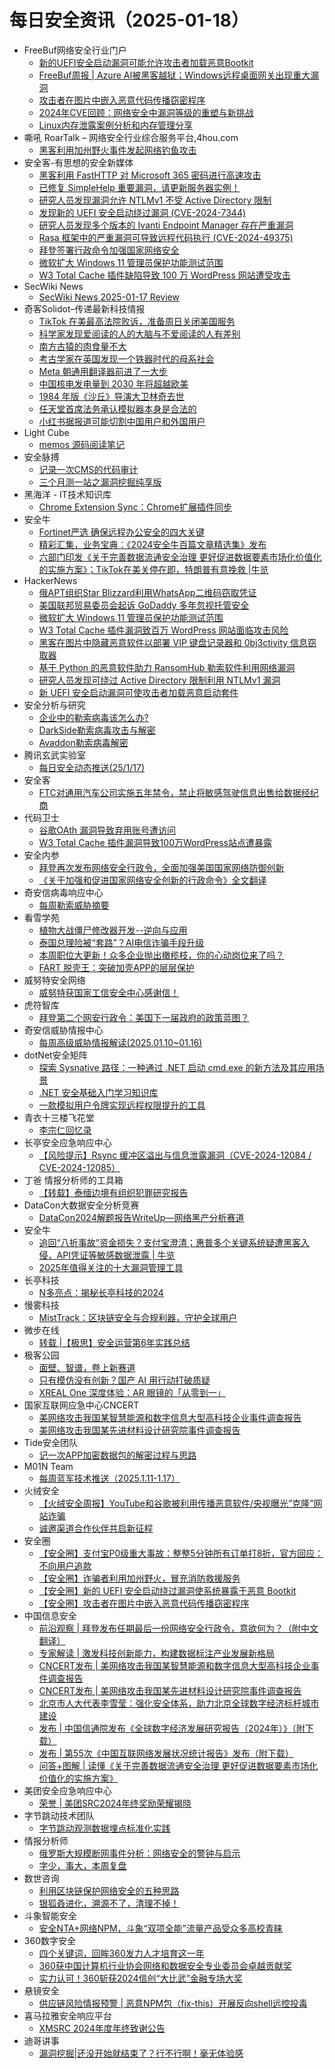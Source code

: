 # 每日安全资讯（2025-01-18）

- FreeBuf网络安全行业门户
  - [新的UEFI安全启动漏洞可能允许攻击者加载恶意Bootkit](https://www.freebuf.com/news/420112.html)
  - [FreeBuf周报 | Azure AI被黑客越狱；Windows远程桌面网关出现重大漏洞](https://www.freebuf.com/news/420105.html)
  - [攻击者在图片中嵌入恶意代码传播窃密程序](https://www.freebuf.com/news/420049.html)
  - [2024年CVE回顾：网络安全中漏洞等级的重塑与新挑战](https://www.freebuf.com/news/420054.html)
  - [Linux内存泄露案例分析和内存管理分享](https://www.freebuf.com/news/420041.html)
- 嘶吼 RoarTalk – 网络安全行业综合服务平台,4hou.com
  - [黑客利用加州野火事件发起网络钓鱼攻击](https://www.4hou.com/posts/5MwX)
- 安全客-有思想的安全新媒体
  - [黑客利用 FastHTTP 对 Microsoft 365 密码进行高速攻击](https://www.anquanke.com/post/id/303613)
  - [已修复 SimpleHelp 重要漏洞，请更新服务器实例！](https://www.anquanke.com/post/id/303610)
  - [研究人员发现漏洞允许 NTLMv1 不受 Active Directory 限制](https://www.anquanke.com/post/id/303607)
  - [发现新的 UEFI 安全启动绕过漏洞 (CVE-2024-7344)](https://www.anquanke.com/post/id/303604)
  - [研究人员发现多个版本的 Ivanti Endpoint Manager 存在严重漏洞](https://www.anquanke.com/post/id/303601)
  - [Rasa 框架中的严重漏洞可导致远程代码执行 (CVE-2024-49375)](https://www.anquanke.com/post/id/303598)
  - [拜登签署行政命令加强国家网络安全](https://www.anquanke.com/post/id/303595)
  - [微软扩大 Windows 11 管理员保护功能测试范围](https://www.anquanke.com/post/id/303592)
  - [W3 Total Cache 插件缺陷导致 100 万 WordPress 网站遭受攻击](https://www.anquanke.com/post/id/303589)
- SecWiki News
  - [SecWiki News 2025-01-17 Review](http://www.sec-wiki.com/?2025-01-17)
- 奇客Solidot–传递最新科技情报
  - [TikTok 在美最高法院败诉，准备周日关闭美国服务](https://www.solidot.org/story?sid=80365)
  - [科学家发现爱阅读的人的大脑与不爱阅读的人有差别](https://www.solidot.org/story?sid=80364)
  - [南方古猿的肉食量不大](https://www.solidot.org/story?sid=80363)
  - [考古学家在英国发现一个铁器时代的母系社会](https://www.solidot.org/story?sid=80362)
  - [Meta 朝通用翻译器前进了一大步](https://www.solidot.org/story?sid=80361)
  - [中国核电发电量到 2030 年将超越欧美](https://www.solidot.org/story?sid=80360)
  - [1984 年版《沙丘》导演大卫林奇去世](https://www.solidot.org/story?sid=80359)
  - [任天堂首席法务承认模拟器本身是合法的](https://www.solidot.org/story?sid=80358)
  - [小红书据报道可能切割中国用户和外国用户](https://www.solidot.org/story?sid=80357)
- Light Cube
  - [memos 源码阅读笔记](https://github.red/memos-review/)
- 安全脉搏
  - [记录一次CMS的代码审计](https://www.secpulse.com/archives/205148.html)
  - [三个月测一站之漏洞挖掘纯享版](https://www.secpulse.com/archives/205850.html)
- 黑海洋 - IT技术知识库
  - [Chrome Extension Sync：Chrome扩展插件同步](https://blog.upx8.com/4667)
- 安全牛
  - [Fortinet严选 确保远程办公安全的四大关键](https://www.aqniu.com/vendor/108008.html)
  - [精彩汇集，业务宝典：《2024安全牛百篇文章精选集》发布](https://www.aqniu.com/homenews/108002.html)
  - [六部门印发《关于完善数据流通安全治理 更好促进数据要素市场化价值化的实施方案》；TikTok在美关停在即，特朗普有意挽救 |牛览](https://www.aqniu.com/homenews/108001.html)
- HackerNews
  - [俄APT组织Star Blizzard利用WhatsApp二维码窃取凭证](https://hackernews.cc/archives/56966)
  - [美国联邦贸易委员会起诉 GoDaddy 多年忽视托管安全](https://hackernews.cc/archives/56964)
  - [微软扩大 Windows 11 管理员保护功能测试范围](https://hackernews.cc/archives/56959)
  - [W3 Total Cache 插件漏洞致百万 WordPress 网站面临攻击风险](https://hackernews.cc/archives/56957)
  - [黑客在图片中隐藏恶意软件以部署 VIP 键盘记录器和 0bj3ctivity 信息窃取器](https://hackernews.cc/archives/56953)
  - [基于 Python 的恶意软件助力 RansomHub 勒索软件利用网络漏洞](https://hackernews.cc/archives/56950)
  - [研究人员发现可绕过 Active Directory 限制利用 NTLMv1 漏洞](https://hackernews.cc/archives/56948)
  - [新 UEFI 安全启动漏洞可使攻击者加载恶意启动套件](https://hackernews.cc/archives/56946)
- 安全分析与研究
  - [企业中的勒索病毒该怎么办?](https://mp.weixin.qq.com/s?__biz=MzA4ODEyODA3MQ==&mid=2247490023&idx=1&sn=43eb55752c830648ab7684043e9f6bb5&chksm=902fb6cfa7583fd97a1a463c7949e8a533794c060d3137a6edd32f44188fbab53ada57a3ed56&scene=58&subscene=0#rd)
  - [DarkSide勒索病毒攻击与解密](https://mp.weixin.qq.com/s?__biz=MzA4ODEyODA3MQ==&mid=2247490023&idx=2&sn=259970b09d4475a4ff789136c01ffb78&chksm=902fb6cfa7583fd9e90af2845a47468ebd052b83a3e5dd8f3e5d41e350d5a7dae184fb75e0e6&scene=58&subscene=0#rd)
  - [Avaddon勒索病毒解密](https://mp.weixin.qq.com/s?__biz=MzA4ODEyODA3MQ==&mid=2247490023&idx=3&sn=4a9343c114efd359426de4e903f2f19f&chksm=902fb6cfa7583fd98f7403b35397c53bb2b72c22e17ea1a89531d47de93a3eed417410dafdee&scene=58&subscene=0#rd)
- 腾讯玄武实验室
  - [每日安全动态推送(25/1/17)](https://mp.weixin.qq.com/s?__biz=MzA5NDYyNDI0MA==&mid=2651959993&idx=1&sn=a002409e2cb3c98c59d647fbe81fd3f7&chksm=8baed226bcd95b30b72b373be30c6a3077c47921863f34300fb31f23c2af98db1fa1fd0bdf10&scene=58&subscene=0#rd)
- 安全客
  - [FTC对通用汽车公司实施五年禁令，禁止将敏感驾驶信息出售给数据经纪商](https://mp.weixin.qq.com/s?__biz=MzA5ODA0NDE2MA==&mid=2649787746&idx=1&sn=143ca123d2b01683ce5f3cfa5eb2505b&chksm=8893bd0dbfe4341b6a45ed4de6c2a0164ddfc8cfe9d5f34aa79624f7fc699c871d47c8e7361f&scene=58&subscene=0#rd)
- 代码卫士
  - [谷歌OAth 漏洞导致弃用账号遭访问](https://mp.weixin.qq.com/s?__biz=MzI2NTg4OTc5Nw==&mid=2247522104&idx=1&sn=c06ab4d6c64169ea92baf711cd9ca06f&chksm=ea94a652dde32f443f096355df3c5a3997325d38720f9646c7552c718d40938546c2d64368d6&scene=58&subscene=0#rd)
  - [W3 Total Cache 插件漏洞导致100万WordPress站点遭暴露](https://mp.weixin.qq.com/s?__biz=MzI2NTg4OTc5Nw==&mid=2247522104&idx=2&sn=eb5266f7ac15b9afa33c145e179f4b25&chksm=ea94a652dde32f4477d3c5c788245a1f1ecc01c280aa362dd3674132ba4d864bea67b8230155&scene=58&subscene=0#rd)
- 安全内参
  - [拜登再次发布网络安全行政令，全面加强美国国家网络防御创新](https://mp.weixin.qq.com/s?__biz=MzI4NDY2MDMwMw==&mid=2247513527&idx=1&sn=df53656f5dda2f8669b223327b3dfd62&chksm=ebfaf297dc8d7b81dc338d8c8869b6f24be2b729f4d3f52f493b2f95f7b107b9b5dd24f763b0&scene=58&subscene=0#rd)
  - [《关于加强和促进国家网络安全创新的行政命令》全文翻译](https://mp.weixin.qq.com/s?__biz=MzI4NDY2MDMwMw==&mid=2247513527&idx=2&sn=a9af45b9feffd848f6e73e7bd6596b77&chksm=ebfaf297dc8d7b815cb44e1ff6f0e0acbc0dec5cdc8411769ec288fa6f8e12c4f3149c930666&scene=58&subscene=0#rd)
- 奇安信病毒响应中心
  - [每周勒索威胁摘要](https://mp.weixin.qq.com/s?__biz=MzI5Mzg5MDM3NQ==&mid=2247498239&idx=1&sn=b6b26741d33e7a0bf9e5bc6202153a0e&chksm=ec6989d7db1e00c14473ddb88f7974f63a20b409e88647b5814317e94b4188018098e0eeedf8&scene=58&subscene=0#rd)
- 看雪学苑
  - [植物大战僵尸修改器开发--逆向与应用](https://mp.weixin.qq.com/s?__biz=MjM5NTc2MDYxMw==&mid=2458588747&idx=1&sn=9239346f13c983e023a5044b23aa288a&chksm=b18c26c186fbafd7e3e4856adae3c66805e320365ea482f0f6a1a8e6dbd4193685cccae2bea9&scene=58&subscene=0#rd)
  - [泰国总理险被“套路”？AI电信诈骗手段升级](https://mp.weixin.qq.com/s?__biz=MjM5NTc2MDYxMw==&mid=2458588747&idx=2&sn=970383cb7d71554a4e61f5da86eeeb01&chksm=b18c26c186fbafd7c5f47c13cba50df717cda905c9d825e24e302f1870d818ed8e11cc0803e3&scene=58&subscene=0#rd)
  - [本周职位大更新！众多企业抛出橄榄枝，你的心动岗位来了吗？](https://mp.weixin.qq.com/s?__biz=MjM5NTc2MDYxMw==&mid=2458588747&idx=3&sn=3622dbfdd69e974807816f42e492e55b&chksm=b18c26c186fbafd7669a94a1efe0e00dd2e956a6ad75c6b01a8a58cd31e38b467ee6dcbdd688&scene=58&subscene=0#rd)
  - [FART 脱壳王：突破加壳APP的层层保护](https://mp.weixin.qq.com/s?__biz=MjM5NTc2MDYxMw==&mid=2458588747&idx=4&sn=912d5b6385c24332a9054e42e82bf557&chksm=b18c26c186fbafd7105583a5ee1fc7f4015195a21592c639c7e5fb3a5c5ccbd4d7d29091e1a2&scene=58&subscene=0#rd)
- 威努特安全网络
  - [威努特获国家工信安全中心感谢信！](https://mp.weixin.qq.com/s?__biz=MzAwNTgyODU3NQ==&mid=2651130444&idx=1&sn=205307299df5edbca7c670e809c3883c&chksm=80e710fcb79099eabfe6716644695f2d2db5085fbc703d271c69fa7deb88bee50db6c92a9b9e&scene=58&subscene=0#rd)
- 虎符智库
  - [拜登第二个网安行政令：美国下一届政府的政策蓝图？](https://mp.weixin.qq.com/s?__biz=MzIwNjYwMTMyNQ==&mid=2247492912&idx=1&sn=5f1fae9b65b8a46732e1aa5fac97dd4d&chksm=971d8832a06a0124a865199be545b45cbe89de35080d83e248ad7272338bf3691bae6eaf183c&scene=58&subscene=0#rd)
- 奇安信威胁情报中心
  - [每周高级威胁情报解读(2025.01.10~01.16)](https://mp.weixin.qq.com/s?__biz=MzI2MDc2MDA4OA==&mid=2247513778&idx=1&sn=bdea4d68a4b7197a92e7fc7863e52ff8&chksm=ea6641c5dd11c8d3bc31daa6072317b6db6c704d728fa5693fc2132958423b10b25349c54c50&scene=58&subscene=0#rd)
- dotNet安全矩阵
  - [探索 Sysnative 路径：一种通过 .NET 启动 cmd.exe 的新方法及其应用场景](https://mp.weixin.qq.com/s?__biz=MzUyOTc3NTQ5MA==&mid=2247498278&idx=1&sn=b05c77bb3df55998a1e2bdb23622a3f0&chksm=fa5954cbcd2eddddeef26a557bf327756d2f69fa3af9058ff28b80e0c1ca0fee0f444b0d95b7&scene=58&subscene=0#rd)
  - [.NET 安全基础入门学习知识库](https://mp.weixin.qq.com/s?__biz=MzUyOTc3NTQ5MA==&mid=2247498278&idx=2&sn=9c1eee5b7138d3ddb19a1b2930d71f16&chksm=fa5954cbcd2edddd2163f7a109976025297687d0b075a39c449dac4bd83446bb784ea91029e4&scene=58&subscene=0#rd)
  - [一款模拟用户令牌实现远程权限提升的工具](https://mp.weixin.qq.com/s?__biz=MzUyOTc3NTQ5MA==&mid=2247498278&idx=3&sn=2c679e2f722a784535196ac3b7e12cf2&chksm=fa5954cbcd2eddddfad443cd7327bce4e6b7fc80527fc6373c3c7c9d93ca90b55c87a3d1fce8&scene=58&subscene=0#rd)
- 青衣十三楼飞花堂
  - [李宗仁回忆录](https://mp.weixin.qq.com/s?__biz=MzUzMjQyMDE3Ng==&mid=2247487893&idx=1&sn=875a31ceec28c50ea6132ca68b5f1d1e&chksm=fab2d2aacdc55bbccf3c59677ef353b0058d67d14487764d94c9c8de2a787544223da833494d&scene=58&subscene=0#rd)
- 长亭安全应急响应中心
  - [【风险提示】Rsync 缓冲区溢出与信息泄露漏洞（CVE-2024-12084 / CVE-2024-12085）](https://mp.weixin.qq.com/s?__biz=MzIwMDk1MjMyMg==&mid=2247492706&idx=1&sn=764017be0e60cd7249e822c5c3170995&chksm=96f7fb0fa180721915854dff09c2c1dae9b06c957496daa255ab984fedeeea63f951be6dbf23&scene=58&subscene=0#rd)
- 丁爸 情报分析师的工具箱
  - [【转载】泰缅边境有组织犯罪研究报告](https://mp.weixin.qq.com/s?__biz=MzI2MTE0NTE3Mw==&mid=2651148591&idx=1&sn=57d95a4adf1dd59f366bd39935678b50&chksm=f1af2615c6d8af032bcf12936fc7c8eb969c2547469be5dd03dff5642abba9feb9e08767f117&scene=58&subscene=0#rd)
- DataCon大数据安全分析竞赛
  - [DataCon2024解题报告WriteUp—网络黑产分析赛道](https://mp.weixin.qq.com/s?__biz=MzU5Njg1NzMyNw==&mid=2247489117&idx=1&sn=c92f32a5e8bdb236e050c2ba28135425&chksm=fe5d0eddc92a87cbcce93fa4ef1249ef6e1624f07804888ec0652d62140ec3e5f2e8603fb1f4&scene=58&subscene=0#rd)
- 安全牛
  - [追回“八折事故”资金损失？支付宝澄清；惠普多个关键系统疑遭黑客入侵，API凭证等敏感数据泄露 | 牛览](https://mp.weixin.qq.com/s?__biz=MjM5Njc3NjM4MA==&mid=2651134752&idx=1&sn=04bff3ec058c629239e627c63869c658&chksm=bd15abf38a6222e555862e2e85762ac74a02db816b094c2926ccbcaa7ea48c78e767182bfe73&scene=58&subscene=0#rd)
  - [2025年值得关注的十大漏洞管理工具](https://mp.weixin.qq.com/s?__biz=MjM5Njc3NjM4MA==&mid=2651134752&idx=2&sn=a71898ac89bc6a622d04a05f120c6232&chksm=bd15abf38a6222e533ed0132f7e77a2fbe6dadae33791ddb480978c0dd57c2e79ff8c100c51b&scene=58&subscene=0#rd)
- 长亭科技
  - [N多亮点：揭秘长亭科技的2024](https://mp.weixin.qq.com/s?__biz=MzIwNDA2NDk5OQ==&mid=2651388830&idx=1&sn=a2800056dae525e8d611a5b4b552a909&chksm=8d398a16ba4e030006d5577cbcb29002ed278b4f323e91420a5c77b141c224bb5171bb30de87&scene=58&subscene=0#rd)
- 慢雾科技
  - [MistTrack：区块链安全与合规利器，守护全球用户](https://mp.weixin.qq.com/s?__biz=MzU4ODQ3NTM2OA==&mid=2247500938&idx=1&sn=f3fbf87c17d8588e73bcd53e3607447e&chksm=fddeba0dcaa9331b2eb7d7496addb505645d4953688a79a15618eb2398e437bda922f84e4ec8&scene=58&subscene=0#rd)
- 微步在线
  - [转载 |【极思】安全运营第6年实践总结](https://mp.weixin.qq.com/s?__biz=MzI5NjA0NjI5MQ==&mid=2650183006&idx=1&sn=f5357bffc5a9ac7b142409a3f22cc67d&chksm=f4486ee2c33fe7f4f49c21f72d90d6196e1dbf2c7970c5ad95e5fe67027dc0dde94331067de4&scene=58&subscene=0#rd)
- 极客公园
  - [面壁、智谱，卷上新赛道](https://mp.weixin.qq.com/s?__biz=MTMwNDMwODQ0MQ==&mid=2653072266&idx=1&sn=f5fdc0b28c0b122951ae8d549549a77f&chksm=7e57d63c49205f2abfec99638bd5cc8da23f5a7baabaeb89804f43d620c2067acdee9af4f346&scene=58&subscene=0#rd)
  - [只有模仿没有创新？国产 AI 用行动打破质疑](https://mp.weixin.qq.com/s?__biz=MTMwNDMwODQ0MQ==&mid=2653072251&idx=1&sn=f919dbb4bdb12e6a0caa5ae383358b35&chksm=7e57d6cd49205fdb892045cf693af82d288d6fd9fc8bd6803a65bc8e4cd9434d01faf9348746&scene=58&subscene=0#rd)
  - [XREAL One 深度体验：AR 眼镜的「从零到一」](https://mp.weixin.qq.com/s?__biz=MTMwNDMwODQ0MQ==&mid=2653072251&idx=2&sn=27cdd556b4a5719864ce7a41200b8190&chksm=7e57d6cd49205fdb3acd52af4e48a585e64db0bd43a351b77a00fa28980aa8b72e140e1c1a5e&scene=58&subscene=0#rd)
- 国家互联网应急中心CNCERT
  - [美网络攻击我国某智慧能源和数字信息大型高科技企业事件调查报告](https://mp.weixin.qq.com/s?__biz=MzIwNDk0MDgxMw==&mid=2247499615&idx=1&sn=ec3443de89f6f78e1faacbbca0ff7337&chksm=973acc3da04d452b338b7eba1d99ac0a1f22d685e6b1daa69f2a0d5ccbacb6af9c3723c423aa&scene=58&subscene=0#rd)
  - [美网络攻击我国某先进材料设计研究院事件调查报告](https://mp.weixin.qq.com/s?__biz=MzIwNDk0MDgxMw==&mid=2247499614&idx=1&sn=9e23d74ec6d8e67a4eef27affe664dc6&chksm=973acc3ca04d452af67a67aa7e2b4e875b41762d67bf21cc97e84692624bda015ccab5819faa&scene=58&subscene=0#rd)
- Tide安全团队
  - [记一次APP加密数据包的解密过程与思路](https://mp.weixin.qq.com/s?__biz=Mzg2NTA4OTI5NA==&mid=2247519610&idx=1&sn=2ce94e202fa49e255e26c87e270f65c9&chksm=ce5daf1bf92a260d91a037a6503106140ae4c8843de26d631db67b269b43f6774c89d2d23248&scene=58&subscene=0#rd)
- M01N Team
  - [每周蓝军技术推送（2025.1.11-1.17）](https://mp.weixin.qq.com/s?__biz=MzkyMTI0NjA3OA==&mid=2247493963&idx=1&sn=c8380a9833c3e2ae04feeeaa20397610&chksm=c184295af6f3a04c98ce4f925842c8f40a98d1ef3c31b48ecd570af24a92ad9f6a7a5caa2629&scene=58&subscene=0#rd)
- 火绒安全
  - [【火绒安全周报】YouTube和谷歌被利用传播恶意软件/央视曝光“克隆”网站诈骗](https://mp.weixin.qq.com/s?__biz=MzI3NjYzMDM1Mg==&mid=2247521673&idx=1&sn=028963d8232d28e6fb0e31457d93f711&chksm=eb704bb6dc07c2a00cd28315485b52bd83bc07f09272427541258bb092631eb07a5804f1baf8&scene=58&subscene=0#rd)
  - [诚邀渠道合作伙伴共启新征程](https://mp.weixin.qq.com/s?__biz=MzI3NjYzMDM1Mg==&mid=2247521673&idx=2&sn=799321f74b013ea921c618c111dfcf7f&chksm=eb704bb6dc07c2a09087665e64beb40be0ebf0463298f5e0409f8d0943c43715d7958af8d4fc&scene=58&subscene=0#rd)
- 安全圈
  - [【安全圈】支付宝P0级重大事故：整整5分钟所有订单打8折，官方回应：不向用户追款](https://mp.weixin.qq.com/s?__biz=MzIzMzE4NDU1OQ==&mid=2652067425&idx=1&sn=c8e7e9e9cc66acce28dbc15174a86f30&chksm=f36e7a21c419f337c318a93b17c83f8e358de56a663488b3ee383fb4459f1654a5d93154f2bb&scene=58&subscene=0#rd)
  - [【安全圈】诈骗者利用加州野火，冒充消防救援服务](https://mp.weixin.qq.com/s?__biz=MzIzMzE4NDU1OQ==&mid=2652067425&idx=2&sn=092aee43fca9933a220b6b98490fa3f3&chksm=f36e7a21c419f33764b35f934190170d2f77ef08890ac3af29a895ea3932cb3c2b53bd71fdf0&scene=58&subscene=0#rd)
  - [【安全圈】新的 UEFI 安全启动绕过漏洞使系统暴露于恶意 Bootkit](https://mp.weixin.qq.com/s?__biz=MzIzMzE4NDU1OQ==&mid=2652067425&idx=3&sn=ca5d0f47ca765e96d6aca2175ef92b2a&chksm=f36e7a21c419f33735e1a2f656bff36d74b3e5985a2b7e2a91ea9d174696c43a8489e586be9b&scene=58&subscene=0#rd)
  - [【安全圈】攻击者在图片中嵌入恶意代码传播窃密程序](https://mp.weixin.qq.com/s?__biz=MzIzMzE4NDU1OQ==&mid=2652067425&idx=4&sn=2c28218b260cd8d931153faff41c94d8&chksm=f36e7a21c419f33705e049417177cf85e1c281bd04ee55403b98f7249612ee5bc265ea445a99&scene=58&subscene=0#rd)
- 中国信息安全
  - [前沿观察 | 拜登发布任期最后一份网络安全行政令，意欲何为？（附中文翻译）](https://mp.weixin.qq.com/s?__biz=MzA5MzE5MDAzOA==&mid=2664234997&idx=1&sn=c9b826a623c23da947351da666448f0f&chksm=8b59fd0cbc2e741aaf786189b61aac69ce1263615c348834a6d43f8cdd21eecbf9f6738bf297&scene=58&subscene=0#rd)
  - [专家解读 | 激发科技创新能力，构建数据标注产业发展新格局](https://mp.weixin.qq.com/s?__biz=MzA5MzE5MDAzOA==&mid=2664234997&idx=2&sn=c2deb5f58733576d0ee9be646be6d513&chksm=8b59fd0cbc2e741acbfefd7cc5d17c319c199e4b3f5b10fed792a34f22aa5652bb953d8b8cd0&scene=58&subscene=0#rd)
  - [CNCERT发布 | 美网络攻击我国某智慧能源和数字信息大型高科技企业事件调查报告](https://mp.weixin.qq.com/s?__biz=MzA5MzE5MDAzOA==&mid=2664234997&idx=3&sn=313eb919ffe36fcf54dbae3e22d59db9&chksm=8b59fd0cbc2e741a5ecea84832e0857cb4f312a4de7eb53afd2540d012de0514a2d249a3b800&scene=58&subscene=0#rd)
  - [CNCERT发布 | 美网络攻击我国某先进材料设计研究院事件调查报告](https://mp.weixin.qq.com/s?__biz=MzA5MzE5MDAzOA==&mid=2664234997&idx=4&sn=27605875d73336a86ecfd0a0191d98e4&chksm=8b59fd0cbc2e741ad50e0033f69b3931626a608d3aa481807206d9fb853a6735ca2ffdf1aeea&scene=58&subscene=0#rd)
  - [北京市人大代表李雪莹：强化安全体系，助力北京全球数字经济标杆城市建设](https://mp.weixin.qq.com/s?__biz=MzA5MzE5MDAzOA==&mid=2664234997&idx=5&sn=7b361c0f509021e34af6d86dc97a899d&chksm=8b59fd0cbc2e741aa50bf40269949d6bee572b8be843a59c99d2e312d845ea76a86065116f10&scene=58&subscene=0#rd)
  - [发布 | 中国信通院发布《全球数字经济发展研究报告（2024年）》（附下载）](https://mp.weixin.qq.com/s?__biz=MzA5MzE5MDAzOA==&mid=2664234997&idx=6&sn=7879ca253ec7e683938d95068b42eb1b&chksm=8b59fd0cbc2e741acf577396ef571565468d1444aab484648b2f8173fefa7645bbb04b9c2472&scene=58&subscene=0#rd)
  - [发布 | 第55次《中国互联网络发展状况统计报告》发布（附下载）](https://mp.weixin.qq.com/s?__biz=MzA5MzE5MDAzOA==&mid=2664234997&idx=7&sn=18ce01044bcd8c618f776be87e5581c1&chksm=8b59fd0cbc2e741a10f41359af72502abc49e250f818dab6347f2d707038ccb3ea4e40b3622a&scene=58&subscene=0#rd)
  - [问答+图解 | 读懂《关于完善数据流通安全治理 更好促进数据要素市场化价值化的实施方案》](https://mp.weixin.qq.com/s?__biz=MzA5MzE5MDAzOA==&mid=2664234997&idx=8&sn=5a3fd7a6e35e7d3f7593951417e88ca2&chksm=8b59fd0cbc2e741ace1f1a4491fc323a69ff2a601a7bc7f77220865dccaa58bacf045bd55d9d&scene=58&subscene=0#rd)
- 美团安全应急响应中心
  - [荣誉 | 美团SRC2024年终奖励荣耀揭晓](https://mp.weixin.qq.com/s?__biz=MzI5MDc4MTM3Mg==&mid=2247493717&idx=1&sn=fe94bf647a29fff908cc7ed29b70554c&chksm=ec180986db6f80904efbb237256479db8ebb60e2521763cbbb272c604f641c3549211606bcc5&scene=58&subscene=0#rd)
- 字节跳动技术团队
  - [字节跳动观测数据埋点标准化实践](https://mp.weixin.qq.com/s?__biz=MzI1MzYzMjE0MQ==&mid=2247512882&idx=1&sn=7b7a4b57fe32124e24c7b33dab3e5ca0&chksm=e9d378d0dea4f1c604a10e8703dd570bc2c3f4f0f9fe7cbc71f0158d5b8d7c6dcb2fca134b02&scene=58&subscene=0#rd)
- 情报分析师
  - [俄罗斯大规模断网事件分析：网络安全的警钟与启示](https://mp.weixin.qq.com/s?__biz=MzA3Mjc1MTkwOA==&mid=2650559000&idx=1&sn=10e8338e46a97b60ec95d05958c7e6cf&chksm=87117c53b066f545b7d146a8d95a6abf4971db8f46086e8907da3b760aa4ee403799e22eec04&scene=58&subscene=0#rd)
  - [字少，事大，本周复盘](https://mp.weixin.qq.com/s?__biz=MzA3Mjc1MTkwOA==&mid=2650559000&idx=2&sn=1629670ded345bcd1a116e53f8576fa4&chksm=87117c53b066f545817c5167003b15c11d43f0521bc72fd38f1a8be8dda72f26765cc063f962&scene=58&subscene=0#rd)
- 数世咨询
  - [利用区块链保护网络安全的五种思路](https://mp.weixin.qq.com/s?__biz=MzkxNzA3MTgyNg==&mid=2247534414&idx=1&sn=f2fcbcedce584c87ffaf8ad447cf054f&chksm=c14435f3f633bce57c44f707b5b5b84caf0eb6ded5b81cf2c54604b2cf9414aff67431701261&scene=58&subscene=0#rd)
  - [银狐叒进化，溯源不了，清理不掉！](https://mp.weixin.qq.com/s?__biz=MzkxNzA3MTgyNg==&mid=2247534414&idx=2&sn=73bf0833c3bb12ee08861ceb729eee8f&chksm=c14435f3f633bce5bc74c099aa40ff21ae5b642ab5f9888c6dc79beb568cb499d8feb4b1febc&scene=58&subscene=0#rd)
- 斗象智能安全
  - [安全NTA+网络NPM，斗象“双项全能”流量产品受众多高校青睐](https://mp.weixin.qq.com/s?__biz=MzIwMjcyNzA5Mw==&mid=2247495035&idx=1&sn=eea7b1cb443234a408fb5297fea0d180&chksm=96d8e6a1a1af6fb7b526c857b55f6fa5610cf8cc8f0ba799f5014656143ecebb56638f7cf7b8&scene=58&subscene=0#rd)
- 360数字安全
  - [四个关键词，回眸360发力人才培育这一年](https://mp.weixin.qq.com/s?__biz=MzA4MTg0MDQ4Nw==&mid=2247579124&idx=1&sn=6cb1e89a7a4409f3b0d0ade569073467&chksm=9f8d25fca8faaceaf20edc398b4ada02fb2a93d3e115b4f4910c3acc43564220b79927d26333&scene=58&subscene=0#rd)
  - [360获中国计算机行业协会网络和数据安全专业委员会卓越贡献奖](https://mp.weixin.qq.com/s?__biz=MzA4MTg0MDQ4Nw==&mid=2247579124&idx=2&sn=1fa4eab7096023c1b5a256b83e07c5b0&chksm=9f8d25fca8faaceaf9572310276a90822311e6c857b205710d1869c541fe98caf6ca5b60b48f&scene=58&subscene=0#rd)
  - [实力认可！360斩获2024信创“大比武”金融专场大奖](https://mp.weixin.qq.com/s?__biz=MzA4MTg0MDQ4Nw==&mid=2247579124&idx=3&sn=ba2f5fedaa4bebe41a17ba50f81f3b07&chksm=9f8d25fca8faacea01f07f45177bd2ac133046995254a7c27267d31e9e9f3a18117b47f5659c&scene=58&subscene=0#rd)
- 悬镜安全
  - [供应链风险情报预警 | 恶意NPM包（fix-this）开展反向shell远控投毒](https://mp.weixin.qq.com/s?__biz=MzA3NzE2ODk1Mg==&mid=2647795500&idx=1&sn=e6e5192fdb5c78c9cf37812a319c9f88&chksm=8770af7bb007266d22d5b4762db4e5315a23b24b9ccf1acedcf4a2b325d112f9c06b82a22ba7&scene=58&subscene=0#rd)
- 喜马拉雅安全响应平台
  - [XMSRC  2024年度年终致谢公告](https://mp.weixin.qq.com/s?__biz=MzI3Mzk4MDQ5NQ==&mid=2247484482&idx=1&sn=548860af551769c3564afd2a601a3197&chksm=eb1a4962dc6dc074b038551878c1fe6ef3bc27257d0a276a9b376c424ada614e8cfe3550e449&scene=58&subscene=0#rd)
- 迪哥讲事
  - [漏洞挖掘|还没开始就结束了？行不行啊！毫无体验感](https://mp.weixin.qq.com/s?__biz=MzIzMTIzNTM0MA==&mid=2247496884&idx=1&sn=d38c05cf3d7a7403c9f249d8ecd87af6&chksm=e8a5fed7dfd277c164b94e6fcd54793e8ea061a609e3423fe38f6262c15958c980166fad5eb1&scene=58&subscene=0#rd)
